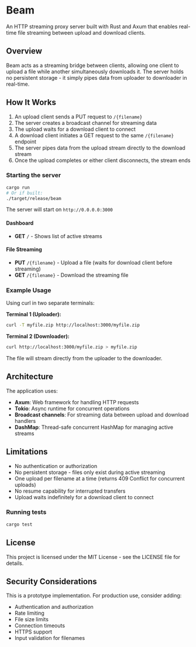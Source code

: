 # Beam

An HTTP streaming proxy server built with Rust and Axum that enables real-time file streaming between upload and download clients.

## Overview

Beam acts as a streaming bridge between clients, allowing one client to upload a file while another simultaneously downloads it. The server holds no persistent storage - it simply pipes data from uploader to downloader in real-time.

## How It Works

1. An upload client sends a PUT request to `/{filename}`
2. The server creates a broadcast channel for streaming data
3. The upload waits for a download client to connect
4. A download client initiates a GET request to the same `/{filename}` endpoint
5. The server pipes data from the upload stream directly to the download stream
6. Once the upload completes or either client disconnects, the stream ends

### Starting the server

```bash
cargo run
# Or if built:
./target/release/beam
```

The server will start on `http://0.0.0.0:3000`

#### Dashboard
- **GET** `/` - Shows list of active streams

#### File Streaming
- **PUT** `/{filename}` - Upload a file (waits for download client before streaming)
- **GET** `/{filename}` - Download the streaming file

### Example Usage

Using curl in two separate terminals:

**Terminal 1 (Uploader):**
```bash
curl -T myfile.zip http://localhost:3000/myfile.zip
```

**Terminal 2 (Downloader):**
```bash
curl http://localhost:3000/myfile.zip > myfile.zip
```

The file will stream directly from the uploader to the downloader.

## Architecture

The application uses:
- **Axum**: Web framework for handling HTTP requests
- **Tokio**: Async runtime for concurrent operations
- **Broadcast channels**: For streaming data between upload and download handlers
- **DashMap**: Thread-safe concurrent HashMap for managing active streams

## Limitations

- No authentication or authorization
- No persistent storage - files only exist during active streaming
- One upload per filename at a time (returns 409 Conflict for concurrent uploads)
- No resume capability for interrupted transfers
- Upload waits indefinitely for a download client to connect

### Running tests

```bash
cargo test
```

## License

This project is licensed under the MIT License - see the LICENSE file for details.

## Security Considerations

This is a prototype implementation. For production use, consider adding:
- Authentication and authorization
- Rate limiting
- File size limits
- Connection timeouts
- HTTPS support
- Input validation for filenames

